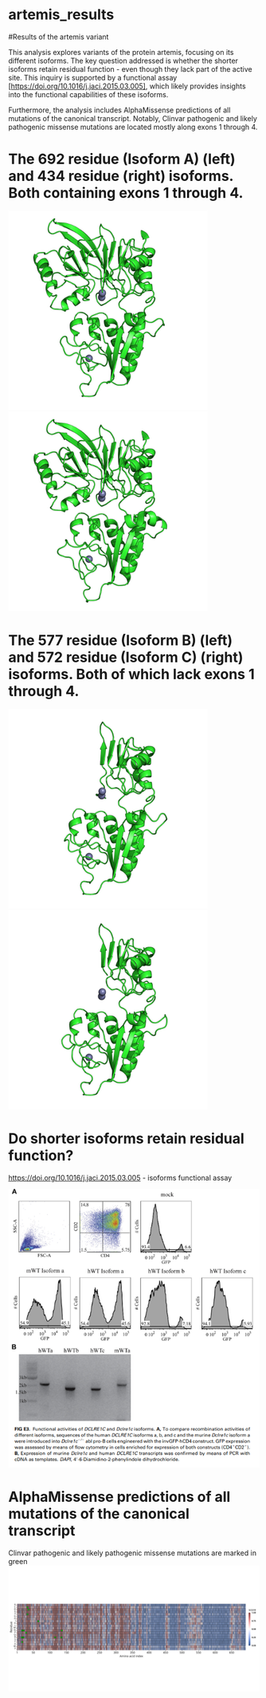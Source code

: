 # artemis_results
#Results of the artemis variant

This analysis explores variants of the protein artemis, focusing on its different isoforms. The key question addressed is whether the shorter isoforms retain residual function - even though they lack part of the active site. This inquiry is supported by a functional assay [https://doi.org/10.1016/j.jaci.2015.03.005], which likely provides insights into the functional capabilities of these isoforms.

Furthermore, the analysis includes AlphaMissense predictions of all mutations of the canonical transcript. Notably, Clinvar pathogenic and likely pathogenic missense mutations are located mostly along exons 1 through 4.

# The 692 residue (Isoform A) (left) and 434 residue (right) isoforms. Both containing exons 1 through 4. 

<p float="left">
  <img src="https://github.com/izzetbiophysicist/artemis_results/blob/main/isoform9.png" width="400" />
  <img src="https://github.com/izzetbiophysicist/artemis_results/blob/main/isoform10.png" width="400" /> 
</p>

# The 577 residue (Isoform B) (left) and 572 residue (Isoform C) (right) isoforms. Both of which lack exons 1 through 4. 

<p float="left">
  <img src="https://github.com/izzetbiophysicist/artemis_results/blob/main/isoform5.png" width="400" />
  <img src="https://github.com/izzetbiophysicist/artemis_results/blob/main/isoform8.png" width="400" /> 
</p>


# Do shorter isoforms retain residual function?

https://doi.org/10.1016/j.jaci.2015.03.005 - isoforms functional assay 

![Alt Text](https://github.com/izzetbiophysicist/artemis_results/blob/main/function.png)

# AlphaMissense predictions of all mutations of the canonical transcript
Clinvar pathogenic and likely pathogenic missense mutations are marked in green
![Alt Text](https://github.com/izzetbiophysicist/artemis_results/blob/main/heat_map.png)
